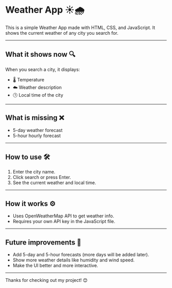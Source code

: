 # Weather App ☀️🌧️

This is a simple Weather App made with HTML, CSS, and JavaScript. It shows the current weather of any city you search for.

---

## What it shows now 🔍

When you search a city, it displays:

- 🌡️ Temperature  
- ☁️ Weather description  
- 🕒 Local time of the city

---

## What is missing ❌

- 5-day weather forecast  
- 5-hour hourly forecast  

---

## How to use 🛠️

1. Enter the city name.  
2. Click search or press Enter.  
3. See the current weather and local time.  

---

## How it works ⚙️

- Uses OpenWeatherMap API to get weather info.  
- Requires your own API key in the JavaScript file.  

---

## Future improvements 🚀

- Add 5-day and 5-hour forecasts (more days will be added later).  
- Show more weather details like humidity and wind speed.  
- Make the UI better and more interactive.  

---

Thanks for checking out my project! 😊
